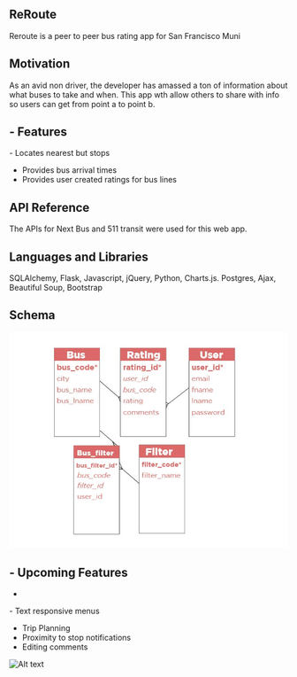 ## ReRoute

Reroute is a peer to peer bus rating app for San Francisco Muni

## Motivation

As an avid non driver, the developer has amassed a ton of information about what buses to take and when. This app wth allow others to share with info so users can get from point a to point b.

## - Features

- Locates nearest but stops
- Provides bus arrival times
- Provides user created ratings for bus lines

## API Reference

The APIs for Next Bus and 511 transit were used for this web app.

## Languages and Libraries

SQLAlchemy, Flask, Javascript, jQuery, Python, Charts.js. Postgres, Ajax, Beautiful Soup, Bootstrap

## Schema

![Alt text](/static/images/schema.jpg?raw=true "Optional Title")

## - Upcoming Features

-
- Text responsive menus
- Trip Planning
- Proximity to stop notifications
- Editing comments


![Alt text](/static/images/pascale.gif?raw=true "Optional Title")
